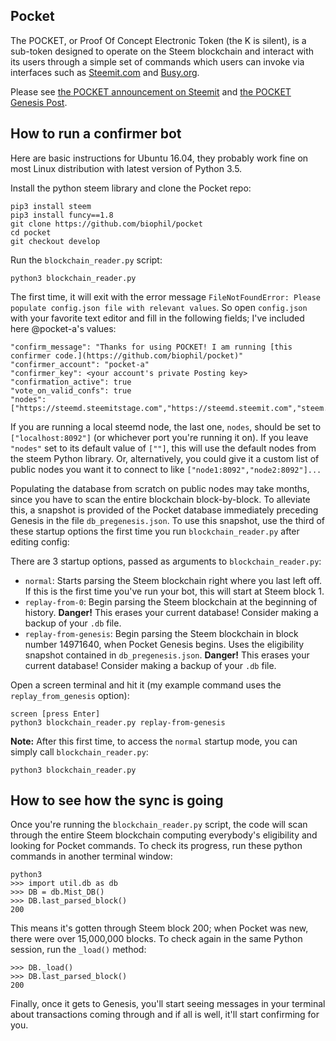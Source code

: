 ## Pocket 

The POCKET, or Proof Of Concept Electronic Token (the K is silent), is a sub-token designed to operate on the Steem blockchain and interact with its users through a simple set of commands which users can invoke via interfaces such as [Steemit.com](http://Steemit.com) and [Busy.org](https://busy.org).

Please see [the POCKET announcement on Steemit](https://steemit.com/pocket/@biophil/pocket-announcement) and [the POCKET Genesis Post](https://steemit.com/pocket/@biophil/genesis-pocket).

## How to run a confirmer bot

Here are basic instructions for Ubuntu 16.04, they probably work fine on most Linux distribution with latest version of Python 3.5.

Install the python steem library and clone the Pocket repo:

```
pip3 install steem
pip3 install funcy==1.8
git clone https://github.com/biophil/pocket
cd pocket
git checkout develop
```


Run the `blockchain_reader.py` script:
```
python3 blockchain_reader.py
```

The first time, it will exit with the error message `FileNotFoundError: Please populate config.json file with relevant values`.
So open `config.json` with your favorite text editor and fill in the following fields; I've included here @pocket-a's values:

```
"confirm_message": "Thanks for using POCKET! I am running [this confirmer code.](https://github.com/biophil/pocket)"
"confirmer_account": "pocket-a"
"confirmer_key": <your account's private Posting key>
"confirmation_active": true
"vote_on_valid_confs": true
"nodes": ["https://steemd.steemitstage.com","https://steemd.steemit.com","steem.house:8090"]
```

If you are running a local steemd node, the last one, `nodes`, should be set to `["localhost:8092"]` (or whichever port you're running it on). 
If you leave `"nodes"` set to its default value of `[""]`, this will use the default nodes from the steem Python library.
Or, alternatively, you could give it a custom list of public nodes you want it to connect to like
`["node1:8092","node2:8092"]...`

Populating the database from scratch on public nodes may take months, since you have to scan the entire blockchain block-by-block. 
To alleviate this, a snapshot is provided of the Pocket database immediately preceding Genesis in the file `db_pregenesis.json`. To use this snapshot, use the third of these startup options the first time you run `blockchain_reader.py` after editing config:

There are 3 startup options, passed as arguments to `blockchain_reader.py`:
- `normal`: Starts parsing the Steem blockchain right where you last left off. If this is the first time you've run your bot, this will start at Steem block 1.
- `replay-from-0`: Begin parsing the Steem blockchain at the beginning of history. **Danger!** This erases your current database! Consider making a backup of your `.db` file.
- `replay-from-genesis`: Begin parsing the Steem blockchain in block number 14971640, when Pocket Genesis begins. Uses the eligibility snapshot contained in `db_pregenesis.json`. **Danger!** This erases your current database! Consider making a backup of your `.db` file.

Open a screen terminal and hit it (my example command uses the `replay_from_genesis` option):

```
screen [press Enter]
python3 blockchain_reader.py replay-from-genesis
```

**Note:** After this first time, to access the `normal` startup mode, you can simply call `blockchain_reader.py`:

```
python3 blockchain_reader.py
```

## How to see how the sync is going
Once you're running the `blockchain_reader.py` script, the code will scan through the entire Steem blockchain computing everybody's eligibility and looking for Pocket commands. To check its progress, run these python commands in another terminal window:

```
python3
>>> import util.db as db
>>> DB = db.Mist_DB()
>>> DB.last_parsed_block()
200
```
This means it's gotten through Steem block 200; when Pocket was new, there were over 15,000,000 blocks.
To check again in the same Python session, run the `_load()` method:

```
>>> DB._load()
>>> DB.last_parsed_block()
200
```

Finally, once it gets to Genesis, you'll start seeing messages in your terminal about transactions coming through and if all is well, it'll start confirming for you.
